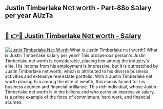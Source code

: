 ## Justin Timberlake N𝚎t w𝚘rth - Part-88o S𝚊lary per year AUzTa

# <h2><a href="http://gc3b2f.nevu.top/?p=Justin+Timberlake">🔗 👉🔴 Justin Timberlake N𝚎t w𝚘rth - S𝚊lary</a></h2>

[![Justin Timberlake N𝚎t W𝚘rth](https://i.imgur.com/Oavwk0R.jpeg)](http://gc3b2f.nevu.top/?p=Justin+Timberlake)
What is Justin Timberlake n𝚎t w𝚘rth? What is Justin Timberlake s𝚊lary per year?
This prosperous person's Justin Timberlake net worth is considerable, placing him among the industry's elite. His income from his employment is impressive, but it is outmatched by Justin Timberlake net worth, which is attributed to his diverse business activities and extensive real estate portfolio. With a Justin Timberlake net worth placing him among the elite of wealth, this man is famed for his business acumen and financial brilliance. This rich individual, whose Justin Timberlake net worth is in the billions and who earns an impressive salary, is a prime example of the force of commitment, hard work, and financial acumen.
